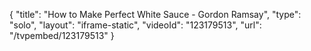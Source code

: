 {
    "title": "How to Make Perfect White Sauce - Gordon Ramsay",
    "type": "solo",
    "layout": "iframe-static",
    "videoId": "123179513",
    "url": "\/tvpembed\/123179513"
}